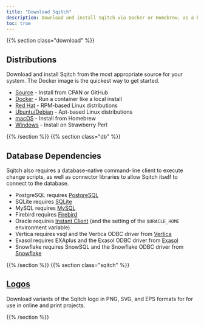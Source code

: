 ```yaml
---
title: "Download Sqitch"
description: Download and install Sqitch via Docker or Homebrew, as a binary or source code, on Linux, Windows, or macOS.
toc: true
---
```


{{% section class="download" %}}

Distributions
-------------

Download and install Sqitch from the most appropriate source for your system.
The Docker image is the quickest way to get started.

*   [Source](source) - Install from CPAN or GitHub
*   [Docker](docker) - Run a container like a local install
*   [Red Hat](redhat) - RPM-based Linux distributions
*   [Ubuntu/Debian](debian) - Apt-based Linux distributions
*   [macOS](macos) - Install from Homebrew
*   [Windows](windows) - Install on Strawberry Perl

{{% /section %}}
{{% section class="db" %}}

Database Dependencies
---------------------

Sqitch also requires a database-native command-line client to execute change
scripts, as well as connector libraries to allow Sqitch itself to connect to the
database.

*   PostgreSQL requires [PostgreSQL]
*   SQLite requires [SQLite]
*   MySQL requires [MySQL]
*   Firebird requires [Firebird]
*   Oracle requires [Instant Client] \(and the setting of the `$ORACLE_HOME`
    environment variable)
*   Vertica requires vsql and the Vertica ODBC driver from [Vertica]
*   Exasol requires EXAplus and the Exasol ODBC driver from [Exasol]
*   Snowflake requires SnowSQL and the Snowflake ODBC driver from [Snowflake]

  [PostgreSQL]: https://postgresql.org/
    "PostgreSQL: The World's Most Advanced Open Source Relational Database"
  [MySQL]: https://mysql.com/
    "MySQL: The world's most popular open source database"
  [SQLite]: https://sqlite.org/
    "SQLite: Small. Fast. Reliable. Choose any three."
  [Firebird]: https://www.firebirdsql.org/
    "Firebird: True universal open source database"
  [Instant Client]:
    https://www.oracle.com/technetwork/database/features/instant-client/index-097480.html
    "Oracle Instant Client: Free, light-weight, and easily installed Oracle Database tools, libraries and SDKs"
  [Vertica]: https://www.vertica.com/download/vertica/client-drivers/
    "Vertica Downloads"
  [Exasol]: https://www.exasol.com/portal/ "Exasol User Portal"
  [Snowflake]: https://docs.snowflake.net/manuals/user-guide-connecting.html
    "Connecting to Snowflake"

{{% /section %}}
{{% section class="sqitch" %}}

[Logos]
-------

Download variants of the Sqitch logo in PNG, SVG, and EPS formats for for use in
online and print projects.

[Logos]: /download/logos/

{{% /section %}}
